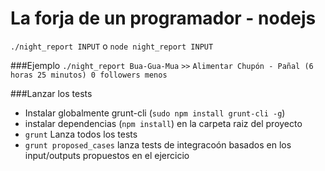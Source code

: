 La forja de un programador - nodejs
==========================

`./night_report INPUT` o `node night_report INPUT`
 
###Ejemplo
`./night_report Bua-Gua-Mua` 
`>>` `Alimentar Chupón - Pañal (6 horas 25 minutos) 0 followers menos`
 
###Lanzar los tests
 - Instalar globalmente grunt-cli (`sudo npm install grunt-cli -g`)
 - instalar dependencias (`npm install`) en la carpeta raiz del proyecto
 - `grunt` Lanza todos los tests
 - `grunt proposed_cases` lanza tests de integracoón basados en los input/outputs propuestos en el ejercicio
